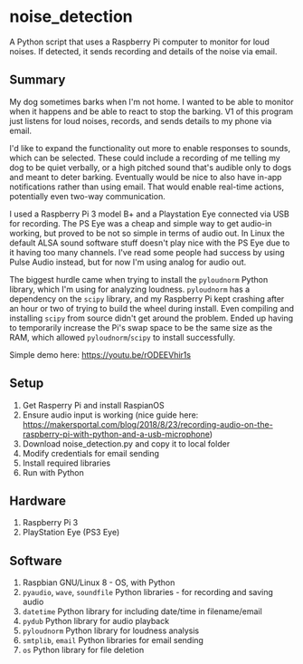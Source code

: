 # noise_detection
A Python script that uses a Raspberry Pi computer to monitor for loud noises. If detected, it sends recording and details of the noise via email.

## Summary

My dog sometimes barks when I'm not home. I wanted to be able to monitor when it happens and be able to react to stop the barking. V1 of this program just listens for loud noises, records, and sends details to my phone via email. 

I'd like to expand the functionality out more to enable responses to sounds, which can be selected. These could include a recording of me telling my dog to be quiet verbally, or a high pitched sound that's audible only to dogs and meant to deter barking. Eventually would be nice to also have in-app notifications rather than using email. That would enable real-time actions, potentially even two-way communication.

I used a Raspberry Pi 3 model B+ and a Playstation Eye connected via USB for recording. The PS Eye was a cheap and simple way to get audio-in working, but proved to be not so simple in terms of audio out. In Linux the default ALSA sound software stuff doesn't play nice with the PS Eye due to it having too many channels. I've read some people had success by using Pulse Audio instead, but for now I'm using analog for audio out.

The biggest hurdle came when trying to install the `pyloudnorm` Python library, which I'm using for analyzing loudness. `pyloudnorm` has a dependency on the `scipy` library, and my Raspberry Pi kept crashing after an hour or two of trying to build the wheel during install. Even compiling and installing `scipy` from source didn't get around the problem. Ended up having to temporarily increase the Pi's swap space to be the same size as the RAM, which allowed `pyloudnorm`/`scipy` to install successfully.

Simple demo here: https://youtu.be/rODEEVhir1s

## Setup
1. Get Rasperry Pi and install RaspianOS
2. Ensure audio input is working (nice guide here: https://makersportal.com/blog/2018/8/23/recording-audio-on-the-raspberry-pi-with-python-and-a-usb-microphone)
3. Download noise_detection.py and copy it to local folder
4. Modify credentials for email sending
5. Install required libraries
6. Run with Python

## Hardware
1. Raspberry Pi 3
2. PlayStation Eye (PS3 Eye)

## Software
1. Raspbian GNU/Linux 8 - OS, with Python
2. `pyaudio`, `wave`, `soundfile` Python libraries - for recording and saving audio
3. `datetime` Python library for including date/time in filename/email
4. `pydub` Python library for audio playback
5. `pyloudnorm` Python library for loudness analysis
6. `smtplib`, `email` Python libraries for email sending
7. `os` Python library for file deletion

